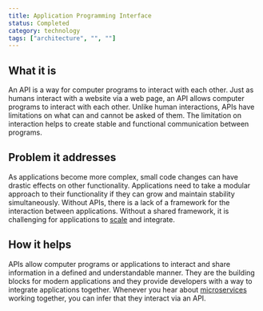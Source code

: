 ```yaml
---
title: Application Programming Interface
status: Completed
category: technology
tags: ["architecture", "", ""]
---
```


## What it is

An API is a way for computer programs to interact with each other. 
Just as humans interact with a website via a web page, an API allows computer programs to interact with each other. 
Unlike human interactions, APIs have limitations on what can and cannot be asked of them. 
The limitation on interaction helps to create stable and functional communication between programs.

## Problem it addresses

As applications become more complex, small code changes can have drastic effects on other functionality. 
Applications need to take a modular approach to their functionality if they can grow and maintain stability simultaneously. 
Without APIs, there is a lack of a framework for the interaction between applications. 
Without a shared framework, it is challenging for applications to [scale](/scalability/) and integrate.

## How it helps

APIs allow computer programs or applications to interact and share information in a defined and understandable manner. 
They are the building blocks for modern applications and they provide developers with a way to integrate applications together. 
Whenever you hear about [microservices](/microservices/) working together, you can infer that they interact via an API. 
